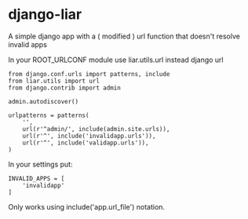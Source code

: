 django-liar
=======================

A simple django app with a ( modified ) url function that doesn't resolve invalid apps

In your ROOT_URLCONF module use liar.utils.url instead django url


    from django.conf.urls import patterns, include
    from liar.utils import url
    from django.contrib import admin

    admin.autodiscover()

    urlpatterns = patterns(
        '',
        url(r'^admin/', include(admin.site.urls)),
        url(r'^', include('invalidapp.urls')),
        url(r'^', include('validapp.urls')),
    )


In your settings put:

    INVALID_APPS = [
        'invalidapp'
    ]

Only works using include('app.url_file') notation.